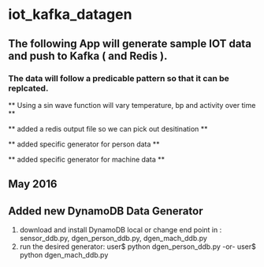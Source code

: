 # iot_kafka_datagen
## The following App will generate sample IOT data and push to Kafka ( and Redis ). ##
### The data will follow a predicable pattern so that it can be replcated. ###
** Using a sin wave function will vary temperature, bp and activity over time **

** added a redis output file so we can pick out desitination **

** added specific generator for person data **

** added specific generator for machine data **

## May 2016 ##
## Added new DynamoDB Data Generator ##
1) download and install DynamoDB local or change end point in : sensor_ddb.py, dgen_person_ddb.py, dgen_mach_ddb.py
2) run the desired generator: user$ python dgen_person_ddb.py  -or- user$ python dgen_mach_ddb.py
